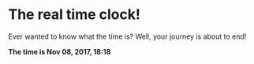 # The real time clock!

Ever wanted to know what the time is? Well, your journey is about to end!

**The time is Nov 08, 2017, 18:18**